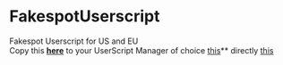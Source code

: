 # FakespotUserscript
Fakespot Userscript for US and EU</br>
Copy this **[here](https://github.com/Chillsmeit/FakespotUserscript/raw/main/FakespotUS%26EU.js)** to your UserScript Manager of choice
[this](https://github.com/Sak32009/GetDataFromSteam-SteamDB/raw/main/dist/sak32009-get-data-from-steam-steamdb.user.js)** directly
[this](https://github.com/Chillsmeit/FakespotUserscript/raw/main/FakespotUSEU-user.js)
